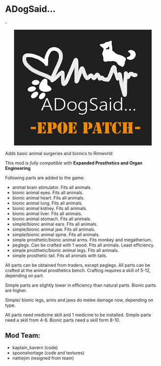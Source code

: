 # ADogSaid...

-<p align="center"><img src="/About/Preview.png" alt="ADogSaid"/></p>


Adds basic animal surgeries and bionics to Rimworld

This mod is *fully compatible* with **Expanded Prosthetics and Organ Engineering**

Following parts are added to the game:

* animal brain stimulator. Fits all animals.
* bionic animal eyes. Fits all animals. 
* bionic animal heart. Fits all animals.
* bionic animal lung. Fits all animals.
* bionic animal kidney. Fits all animals.
* bionic animal liver. Fits all animals.
* bionic animal stomach. Fits all animals.
* simple/bionic animal ears. Fits all animals.
* simple/bionic animal jaw. Fits all animals. 
* simple/bionic animal spine. Fits all animals.
* simple prosthetic/bionic animal arms. Fits monkey and megatherium.
* peglegs. Can be crafted with 1 wood. Fits all animals. Least efficiency.
* simple prosthetic/bionic animal legs. Fits all animals.
* simple prosthetic tail. Fits all animals with tails.

All parts can be obtained from traders, except peglegs.
All parts can be crafted at the animal prosthetics bench. Crafting requires a skill of 5-12, depending on part.

Simple parts are slightly lower in efficiency than natural parts. Bionic parts are higher.

Simple/ bionic legs, arms and jaws do melee damage now, depending on type.

All parts need medicine skill and 1 medicine to be installed. Simple parts need a skill from 4-6. Bionic parts need a skill form 8-10.

## Mod Team:
* kaptain_kavern (code)
* spoonshortage (code and textures)
* nattiejim (resigned from team)
